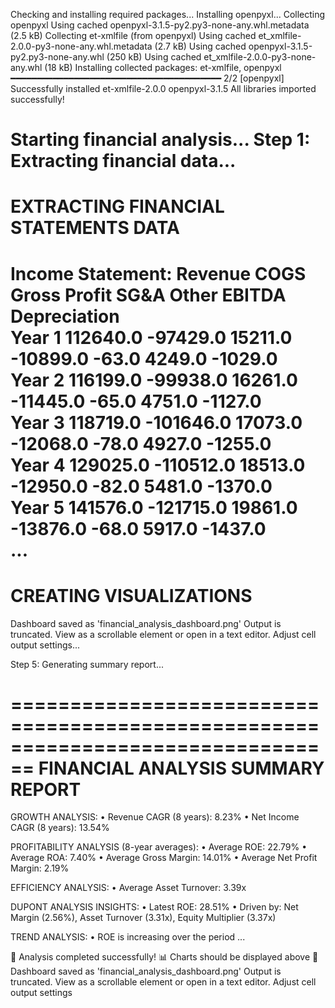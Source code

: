 Checking and installing required packages...
Installing openpyxl...
Collecting openpyxl
  Using cached openpyxl-3.1.5-py2.py3-none-any.whl.metadata (2.5 kB)
Collecting et-xmlfile (from openpyxl)
  Using cached et_xmlfile-2.0.0-py3-none-any.whl.metadata (2.7 kB)
Using cached openpyxl-3.1.5-py2.py3-none-any.whl (250 kB)
Using cached et_xmlfile-2.0.0-py3-none-any.whl (18 kB)
Installing collected packages: et-xmlfile, openpyxl
   ━━━━━━━━━━━━━━━━━━━━━━━━━━━━━━━━━━━━━━━━ 2/2 [openpyxl]
Successfully installed et-xmlfile-2.0.0 openpyxl-3.1.5
All libraries imported successfully!

Starting financial analysis...
Step 1: Extracting financial data...
================================================================================
EXTRACTING FINANCIAL STATEMENTS DATA
================================================================================
Income Statement:
         Revenue      COGS Gross Profit     SG&A Other  EBITDA Depreciation  \
Year 1  112640.0  -97429.0      15211.0 -10899.0 -63.0  4249.0      -1029.0   
Year 2  116199.0  -99938.0      16261.0 -11445.0 -65.0  4751.0      -1127.0   
Year 3  118719.0 -101646.0      17073.0 -12068.0 -78.0  4927.0      -1255.0   
Year 4  129025.0 -110512.0      18513.0 -12950.0 -82.0  5481.0      -1370.0   
Year 5  141576.0 -121715.0      19861.0 -13876.0 -68.0  5917.0      -1437.0   
...
================================================================================
CREATING VISUALIZATIONS
================================================================================
Dashboard saved as 'financial_analysis_dashboard.png'
Output is truncated. View as a scrollable element or open in a text editor. Adjust cell output settings...


Step 5: Generating summary report...

================================================================================
FINANCIAL ANALYSIS SUMMARY REPORT
================================================================================
GROWTH ANALYSIS:
• Revenue CAGR (8 years): 8.23%
• Net Income CAGR (8 years): 13.54%

PROFITABILITY ANALYSIS (8-year averages):
• Average ROE: 22.79%
• Average ROA: 7.40%
• Average Gross Margin: 14.01%
• Average Net Profit Margin: 2.19%

EFFICIENCY ANALYSIS:
• Average Asset Turnover: 3.39x

DUPONT ANALYSIS INSIGHTS:
• Latest ROE: 28.51%
• Driven by: Net Margin (2.56%), Asset Turnover (3.31x), Equity Multiplier (3.37x)

TREND ANALYSIS:
• ROE is increasing over the period
...

🎉 Analysis completed successfully!
📊 Charts should be displayed above
💾 Dashboard saved as 'financial_analysis_dashboard.png'
Output is truncated. View as a scrollable element or open in a text editor. Adjust cell output settings
